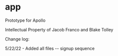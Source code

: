 # app
Prototype for Apollo

Intellectual Property of Jacob Franco and Blake Tolley

Change log:

5/22/22 - Added all files -- signup sequence
